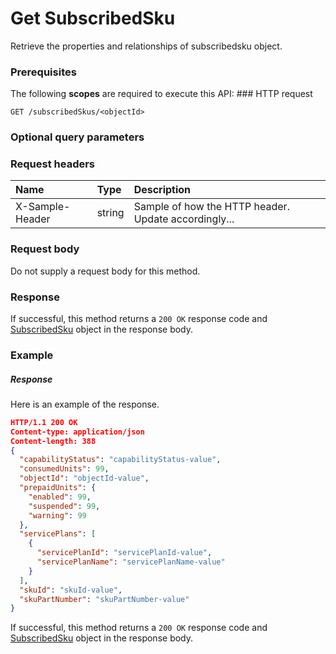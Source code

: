 # Get SubscribedSku

Retrieve the properties and relationships of subscribedsku object.
### Prerequisites
The following **scopes** are required to execute this API: ### HTTP request
<!-- { "blockType": "ignored" } -->
```http
GET /subscribedSkus/<objectId>
```
### Optional query parameters

### Request headers
| Name       | Type | Description|
|:-----------|:------|:----------|
| X-Sample-Header  | string  | Sample of how the HTTP header. Update accordingly...|

### Request body
Do not supply a request body for this method.
### Response
If successful, this method returns a `200 OK` response code and [SubscribedSku](../resources/subscribedsku.md) object in the response body.
### Example
##### Response
Here is an example of the response.
<!-- {
  "blockType": "response",
  "truncated": false,
  "@odata.type": "subscribedsku"
} -->
```json
HTTP/1.1 200 OK
Content-type: application/json
Content-length: 388
{
  "capabilityStatus": "capabilityStatus-value",
  "consumedUnits": 99,
  "objectId": "objectId-value",
  "prepaidUnits": {
    "enabled": 99,
    "suspended": 99,
    "warning": 99
  },
  "servicePlans": [
    {
      "servicePlanId": "servicePlanId-value",
      "servicePlanName": "servicePlanName-value"
    }
  ],
  "skuId": "skuId-value",
  "skuPartNumber": "skuPartNumber-value"
}
```
If successful, this method returns a `200 OK` response code and [SubscribedSku](../resources/subscribedsku.md) object in the response body.

<!-- uuid: be27eac6-b106-4f26-b6f1-a142bfc5be54
2015-10-15 04:04:59 UTC -->
<!-- {
  "type": "#page.annotation",
  "description": "Get SubscribedSku",
  "keywords": "",
  "section": "documentation",
  "tocPath": ""
}-->